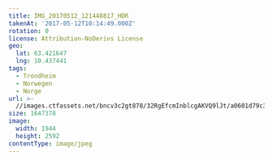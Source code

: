 ```yaml
---
title: IMG_20170512_121448817_HDR
takenAt: '2017-05-12T10:14:49.000Z'
rotation: 0
license: Attribution-NoDerivs License
geo:
  lat: 63.421647
  lng: 10.437441
tags:
  - Trondheim
  - Norwegen
  - Norge
url: >-
  //images.ctfassets.net/bncv3c2gt878/32RgEfcmInblcgAKVQ9lJt/a0601d79c38d1579b7a472d41a472a13/img_20170512_121448817_hdr_34650651515_o
size: 1647378
image:
  width: 1944
  height: 2592
contentType: image/jpeg
---
```


